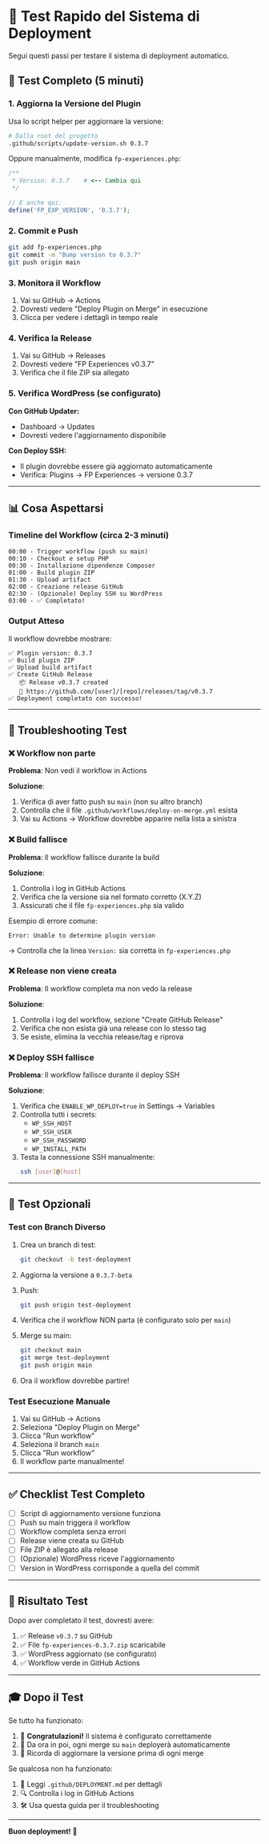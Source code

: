 # 🧪 Test Rapido del Sistema di Deployment

Segui questi passi per testare il sistema di deployment automatico.

## 🚀 Test Completo (5 minuti)

### 1. Aggiorna la Versione del Plugin

Usa lo script helper per aggiornare la versione:

```bash
# Dalla root del progetto
.github/scripts/update-version.sh 0.3.7
```

Oppure manualmente, modifica `fp-experiences.php`:

```php
/**
 * Version: 0.3.7    # <-- Cambia qui
 */

// E anche qui:
define('FP_EXP_VERSION', '0.3.7');
```

### 2. Commit e Push

```bash
git add fp-experiences.php
git commit -m "Bump version to 0.3.7"
git push origin main
```

### 3. Monitora il Workflow

1. Vai su GitHub → Actions
2. Dovresti vedere "Deploy Plugin on Merge" in esecuzione
3. Clicca per vedere i dettagli in tempo reale

### 4. Verifica la Release

1. Vai su GitHub → Releases
2. Dovresti vedere "FP Experiences v0.3.7"
3. Verifica che il file ZIP sia allegato

### 5. Verifica WordPress (se configurato)

**Con GitHub Updater:**
- Dashboard → Updates
- Dovresti vedere l'aggiornamento disponibile

**Con Deploy SSH:**
- Il plugin dovrebbe essere già aggiornato automaticamente
- Verifica: Plugins → FP Experiences → versione 0.3.7

---

## 📊 Cosa Aspettarsi

### Timeline del Workflow (circa 2-3 minuti)

```
00:00 - Trigger workflow (push su main)
00:10 - Checkout e setup PHP
00:30 - Installazione dipendenze Composer
01:00 - Build plugin ZIP
01:30 - Upload artifact
02:00 - Creazione release GitHub
02:30 - (Opzionale) Deploy SSH su WordPress
03:00 - ✅ Completato!
```

### Output Atteso

Il workflow dovrebbe mostrare:

```
✅ Plugin version: 0.3.7
✅ Build plugin ZIP
✅ Upload build artifact
✅ Create GitHub Release
   📦 Release v0.3.7 created
   🔗 https://github.com/[user]/[repo]/releases/tag/v0.3.7
✅ Deployment completato con successo!
```

---

## 🐛 Troubleshooting Test

### ❌ Workflow non parte

**Problema**: Non vedi il workflow in Actions

**Soluzione**:
1. Verifica di aver fatto push su `main` (non su altro branch)
2. Controlla che il file `.github/workflows/deploy-on-merge.yml` esista
3. Vai su Actions → Workflow dovrebbe apparire nella lista a sinistra

### ❌ Build fallisce

**Problema**: Il workflow fallisce durante la build

**Soluzione**:
1. Controlla i log in GitHub Actions
2. Verifica che la versione sia nel formato corretto (X.Y.Z)
3. Assicurati che il file `fp-experiences.php` sia valido

Esempio di errore comune:
```
Error: Unable to determine plugin version
```
→ Controlla che la linea `Version:` sia corretta in `fp-experiences.php`

### ❌ Release non viene creata

**Problema**: Il workflow completa ma non vedo la release

**Soluzione**:
1. Controlla i log del workflow, sezione "Create GitHub Release"
2. Verifica che non esista già una release con lo stesso tag
3. Se esiste, elimina la vecchia release/tag e riprova

### ❌ Deploy SSH fallisce

**Problema**: Il workflow fallisce durante il deploy SSH

**Soluzione**:
1. Verifica che `ENABLE_WP_DEPLOY=true` in Settings → Variables
2. Controlla tutti i secrets:
   - `WP_SSH_HOST`
   - `WP_SSH_USER`
   - `WP_SSH_PASSWORD`
   - `WP_INSTALL_PATH`
3. Testa la connessione SSH manualmente:
   ```bash
   ssh [user]@[host]
   ```

---

## 🎯 Test Opzionali

### Test con Branch Diverso

1. Crea un branch di test:
   ```bash
   git checkout -b test-deployment
   ```

2. Aggiorna la versione a `0.3.7-beta`

3. Push:
   ```bash
   git push origin test-deployment
   ```

4. Verifica che il workflow NON parta (è configurato solo per `main`)

5. Merge su main:
   ```bash
   git checkout main
   git merge test-deployment
   git push origin main
   ```

6. Ora il workflow dovrebbe partire!

### Test Esecuzione Manuale

1. Vai su GitHub → Actions
2. Seleziona "Deploy Plugin on Merge"
3. Clicca "Run workflow"
4. Seleziona il branch `main`
5. Clicca "Run workflow"
6. Il workflow parte manualmente!

---

## ✅ Checklist Test Completo

- [ ] Script di aggiornamento versione funziona
- [ ] Push su main triggera il workflow
- [ ] Workflow completa senza errori
- [ ] Release viene creata su GitHub
- [ ] File ZIP è allegato alla release
- [ ] (Opzionale) WordPress riceve l'aggiornamento
- [ ] Version in WordPress corrisponde a quella del commit

---

## 📝 Risultato Test

Dopo aver completato il test, dovresti avere:

1. ✅ Release `v0.3.7` su GitHub
2. ✅ File `fp-experiences-0.3.7.zip` scaricabile
3. ✅ WordPress aggiornato (se configurato)
4. ✅ Workflow verde in GitHub Actions

---

## 🎓 Dopo il Test

Se tutto ha funzionato:

1. 🎉 **Congratulazioni!** Il sistema è configurato correttamente
2. 📝 Da ora in poi, ogni merge su `main` deployerà automaticamente
3. 🔄 Ricorda di aggiornare la versione prima di ogni merge

Se qualcosa non ha funzionato:

1. 📖 Leggi `.github/DEPLOYMENT.md` per dettagli
2. 🔍 Controlla i log in GitHub Actions
3. 🛠️ Usa questa guida per il troubleshooting

---

**Buon deployment! 🚀**
